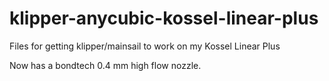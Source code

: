 # klipper-anycubic-kossel-linear-plus
Files for getting klipper/mainsail to work on my Kossel Linear Plus

Now has a bondtech 0.4 mm high flow nozzle.
